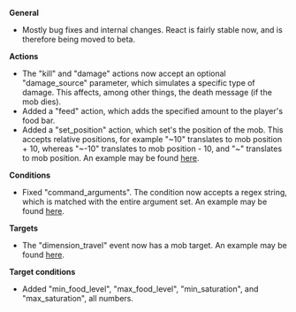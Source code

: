 **General**
- Mostly bug fixes and internal changes. React is fairly stable now, and is therefore being moved to beta.

**Actions**
- The "kill" and "damage" actions now accept an optional "damage_source" parameter, which simulates a specific type of damage. This affects, among other things, the death message (if the mob dies).
- Added a "feed" action, which adds the specified amount to the player's food bar.
- Added a "set_position" action, which set's the position of the mob. This accepts relative positions, for example "\~10" translates to mob position + 10, whereas "\~-10" translates to mob position - 10, and "\~" translates to mob position. An example may be found [here](https://gist.github.com/coolsquid/3baff56b7d1a2e9af2981059e2ca90d5).

**Conditions**
- Fixed "command_arguments". The condition now accepts a regex string, which is matched with the entire argument set. An example may be found [here](https://gist.github.com/coolsquid/916e3be1e7dec0fcecca877e1aa323f1).

**Targets**
- The "dimension_travel" event now has a mob target. An example may be found [here](https://gist.github.com/coolsquid/754ddca67edeb2f52882a0800bb5d920).

**Target conditions**
- Added "min_food_level", "max_food_level", "min_saturation", and "max_saturation", all numbers.

